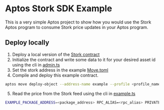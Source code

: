 # Aptos Stork SDK Example
This is a very simple Aptos project to show how you would use the Stork Aptos program to consume Stork price updates in your Aptos program.

## Deploy locally
1. Deploy a local version of the [Stork contract](../../contracts/aptos) 
2. Initialize the contract and write some data to it for your desired asset id using the cli in [admin.ts](../../contracts/aptos/cli/admin.ts)
3. Set the stork address in the example [Move.toml](./Move.toml)
4. Compile and deploy this example contract.
```bash
aptos move deploy-object --address-name example --profile <profile_name> --move-2
```
5. Read the price from the Stork feed using the cli in [example.ts](./app/example.ts)
```bash
EXAMPLE_PACKAGE_ADDRESS=<package_address> RPC_ALIAS=<rpc_alias> PRIVATE_KEY=<private_key> npx ts-node ./app/example.ts read-price <asset_id>
```
